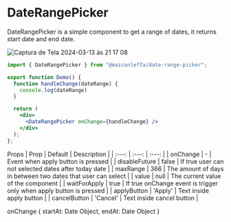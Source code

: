 # DateRangePicker

DateRangePicker is a simple component to get a range of dates, it returns start date and end date.

![Captura de Tela 2024-03-13 às 21 17 08](https://github.com/MaiconLeffa/DateRangePicker/assets/41764184/84db1125-1a85-4c20-b4ef-1df0b93f42a1)

```jsx
import { DateRangePicker } from "@maiconleffa/date-range-picker";

export function Demo() {
  function handleChange(dateRange) {
    console.log(dateRange)
  }

  return (
    <div>
      <DateRangePicker onChange={handleChange} />
    </div>
  );
};
```

Props
| Prop | Default | Description | 
| :---: | :---: |  :---: |
| onChange | - | Event when apply button is pressed |
| disableFuture | false | If true user can not selected dates after today date |
| maxRange | 366 | The amount of days in between two dates that user can select |
| value | null | The current value of the component |
| waitForApply | true | If true onChange event is trigger only when apply button is pressed |
| applyButton | 'Apply' | Text inside apply button |
| cancelButton | 'Cancel' | Text inside cancel button |


onChange
{
  startAt: Date Object,
  endAt:  Date Object
}
 
